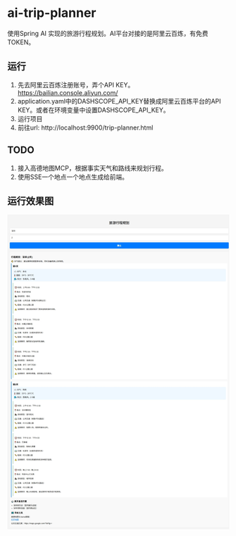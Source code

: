 # ai-trip-planner

使用Spring AI 实现的旅游行程规划。AI平台对接的是阿里云百炼，有免费TOKEN。

## 运行

1. 先去阿里云百炼注册账号，弄个API KEY。https://bailian.console.aliyun.com/
2. application.yaml中的DASHSCOPE_API_KEY替换成阿里云百炼平台的API KEY。或者在环境变量中设置DASHSCOPE_API_KEY。
3. 运行项目
4. 前往url: http://localhost:9900/trip-planner.html


## TODO

1. 接入高德地图MCP，根据事实天气和路线来规划行程。
2. 使用SSE一个地点一个地点生成给前端。

## 运行效果图

![](https://raw.githubusercontent.com/zLatiao/ai-trip-planner/refs/heads/main/img/%E8%BF%90%E8%A1%8C%E6%95%88%E6%9E%9C.jpeg)
